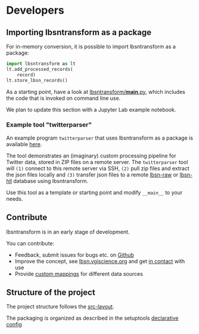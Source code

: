 # Developers

## Importing lbsntransform as a package

For in-memory conversion, it is possible to import lbsntransform as a package:

```py
import lbsntransform as lt
lt.add_processed_records(
    record)
lt.store_lbsn_records()
```

As a starting point, have a look at
[lbsntransform/__main__.py](https://gitlab.vgiscience.de/lbsn/lbsntransform/-/blob/master/lbsntransform/__main__.py),
which includes the code that is invoked on command line use.

We plan to update this section with a Jupyter Lab example notebook.

### Example tool "twitterparser"

An example program `twitterparser` that uses lbsntransform as a package is available 
[here](https://gitlab.vgiscience.de/lbsn/tools/twitterparser).

The tool demonstrates an (imaginary) custom processing pipeline for Twitter data, 
stored in ZIP files on a remote server. The `twitterparser` tool will `(1)` connect to
this remote server via SSH, `(2)` pull zip files and extract the json files locally and `(3)`
transfer json files to a remote [lbsn-raw](https://gitlab.vgiscience.de/lbsn/databases/rawdb) 
or [lbsn-hll](https://gitlab.vgiscience.de/lbsn/databases/hlldb) database using lbsntransform.

Use this tool as a template or starting point and modify `__main__` to your needs.

## Contribute

lbsntransform is in an early stage of development.

You can contribute: 
 
- Feedback, submit issues for bugs etc. on [Github](https://github.com/Sieboldianus/lbsntransform)  
- Improve the concept, see [lbsn.vgiscience.org](https://lbsn.vgiscience.org/) and get [in contact](/about/) with use  
- Provide [custom mappings](/lbsntransform/docs/mappings/) for different data sources  

## Structure of the project

The project structure follows the [src-layout](https://setuptools.pypa.io/en/latest/userguide/package_discovery.html#src-layout).

The packaging is organized as described in the setuptools [declarative config](https://setuptools.pypa.io/en/latest/userguide/declarative_config.html)
